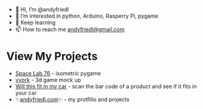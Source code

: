 - 👋 Hi, I’m @andyfriedl
- 👀 I’m interested in python, Arduino, Rasperry Pi, pygame
- 🌱 Keep learning 
- 📫 How to reach me andyfriedl@gmail.com


# View My Projects

- [Space Lab 76](https://www.spacelab76.com/) - isometric pygame
- [vvork](https://www.vvork.org/) - 3d game mock up
- [Will this fit in my car](https://www.willthisfitinmycar.com/) - scan the bar code of a product and see if it fits in your car
- ✨[andyfriedl.com](https://www.andyfriedl.com/)✨ - my protfilio and projects

<!---
andyfriedl/andyfriedl is a ✨ special ✨ repository because its `README.md` (this file) appears on your GitHub profile.
You can click the Preview link to take a look at your changes.
--->
